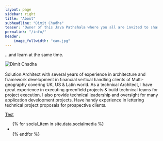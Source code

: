 ```yaml
---
layout: page
sidebar: right
title: "About"
subheadline: "Dimit Chadha"
teaser: "Owner of this Java Pathshala where you all are invited to share & discuss our experiences with our own JAVA COUSIN with whom we spend more time than our girl friendS & Wife......:) "
permalink: "/info/"
header:
    image_fullwidth: "cam.jpg"
---
```

...and learn at the same time.


<div class="row">
    <div class="medium-8 columns t30">
      <img src="{{ site.urlimg }}bio.png" alt="Dimit Chadha">
    </div>
</div>
<br/>
Solution Architect with several years of experience in architecture and framework development in financial vertical handling clients of Multi-geography covering UK, US & Latin world. As a technical Architect,  I have great experience in executing greenfield projects & build technical teams for project execution.  I also provide technical leadership and oversight for many application development projects. Have handy experience in lettering technical project proposals for prospective clients.

<a href="http://new.gem.gov.in">Test </a>

<ul class="inline-list social-icons">
{% for social_item in site.data.socialmedia %}
  <li><a href="{{ social_item.url }}" target="_blank" class="{{ social_item.class }}" title="{{ social_item.title }}"></a></li>
{% endfor %}
</ul>
